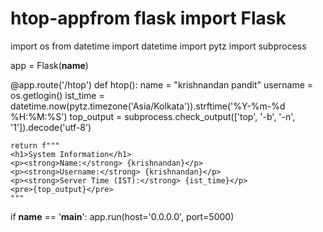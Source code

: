 # htop-appfrom flask import Flask
import os
from datetime import datetime
import pytz
import subprocess

app = Flask(__name__)

@app.route('/htop')
def htop():
    name = "krishnandan pandit" 
    username = os.getlogin()
    ist_time = datetime.now(pytz.timezone('Asia/Kolkata')).strftime('%Y-%m-%d %H:%M:%S')
    top_output = subprocess.check_output(['top', '-b', '-n', '1']).decode('utf-8')

    return f"""
    <h1>System Information</h1>
    <p><strong>Name:</strong> {krishnandan}</p>
    <p><strong>Username:</strong> {krishnandan}</p>
    <p><strong>Server Time (IST):</strong> {ist_time}</p>
    <pre>{top_output}</pre>
    """

if __name__ == '__main__':
    app.run(host='0.0.0.0', port=5000)